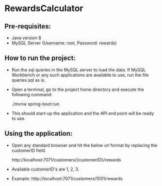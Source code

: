 # RewardsCalculator

## Pre-requisites:

- Java version 8
- MySQL Server (Username: root, Password: rewards)

## How to run the project:

- Run the sql queries in the MySQL server to load the data.
	If MySQL Workbench or any such applications are available to use, run the file queries.sql as is.

- Open a terminal, go to the project home directory and execute the following command:

	./mvnw spring-boot:run

- This should start-up the application and the API end point will be ready to use.

## Using the application:

- Open any standard browser and hit the below url format by replacing the customerID field.

	http://localhost:7071/customers/{customerID}/rewards

- Available customerID's are 1, 2, 3.
- Example: http://localhost:7071/customers/1001/rewards
